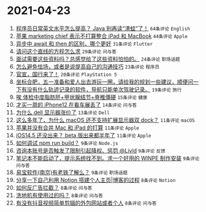 # 2021-04-23

1. [程序员日常英文水平怎么提高？ Java 别再读“渣蛙”了！](https://www.v2ex.com/t/772621) `64条评论` `English`
1. [苹果 marketing chief 表示不打算整合 iPad 和 MacBook](https://www.v2ex.com/t/772612) `44条评论` `Apple`
1. [异步中 await 和 then 的区别，哪个更好](https://www.v2ex.com/t/772610) `31条评论` `Flutter`
1. [请问这个直线的方程怎么求](https://www.v2ex.com/t/772618) `29条评论` `问与答`
1. [面试需要这些资料吗？总感觉给了这些资料怕怕的。](https://www.v2ex.com/t/772632) `24条评论` `职场话题`
1. [怎么避免怯场，或者是说提高自己的沟通技巧](https://www.v2ex.com/t/772652) `23条评论` `程序员`
1. [官宣，国行来了！](https://www.v2ex.com/t/772651) `20条评论` `PlayStation 5`
1. [坐标合肥，五一准备和爱人出去游玩一圈，请给我的规划一些建议，顺便问一下有没有什么轨迹记录的软件，导航只能单次驾驶记录。](https://www.v2ex.com/t/772638) `19条评论` `旅行`
1. [唉 体检中度脂肪肝+甲状腺结节+脊椎僵硬](https://www.v2ex.com/t/772614) `15条评论` `健康`
1. [才买一周的 iPhone12 在看车展丢了](https://www.v2ex.com/t/772692) `14条评论` `问与答`
1. [为什么 dell 显示器涨价了](https://www.v2ex.com/t/772660) `13条评论` `Dell`
1. [这么多年了，为什么 macOS 还不支持扩展显示器双 dock？](https://www.v2ex.com/t/772636) `11条评论` `macOS`
1. [苹果并没有合并 Mac 和 iPad 的打算](https://www.v2ex.com/t/772624) `11条评论` `Apple`
1. [iOS14.5 还没出来？ beta 版出来都半年了](https://www.v2ex.com/t/772617) `11条评论` `Apple`
1. [如何调试 npm run build？](https://www.v2ex.com/t/772639) `9条评论` `Node.js`
1. [咨询本账号是否触发了限制引起降权、惩罚 @Livid](https://www.v2ex.com/t/772633) `9条评论` `反馈`
1. [笔记本不能启动了，提示系统找不到。求一个好用的 WINPE 制作安装](https://www.v2ex.com/t/772611) `9条评论` `问与答`
1. [易宝软件(南京)有老铁了解么？](https://www.v2ex.com/t/772609) `9条评论` `职场话题`
1. [分享一下自己利用 Notion 搭建个人主页|博客的过程](https://www.v2ex.com/t/772693) `8条评论` `Notion`
1. [如何反广告拦截？](https://www.v2ex.com/t/772685) `8条评论` `问与答`
1. [洗地机有使用过的吗？](https://www.v2ex.com/t/772640) `8条评论` `问与答`
1. [有没有抖音视频简单剪辑的外包网站或者个人](https://www.v2ex.com/t/772607) `8条评论` `问与答`
